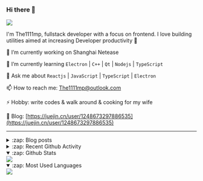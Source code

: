 ### Hi there 👋

![](https://komarev.com/ghpvc/?username=1111mp&color=green)

I'm The1111mp, fullstack developer with a focus on frontend. I love building utilities aimed at increasing Developer productivity 🙌

🔭 I’m currently working on Shanghai Netease

🌱 I’m currently learning `Electron` | `C++` | `Qt` | `Nodejs` | `TypeScript`

💬 Ask me about `Reactjs` | `JavaScript` | `TypeScript` | `Electron`

📫 How to reach me: <a href="mailto:The1111mp@outlook.com">The1111mp@outlook.com</a>

⚡ Hobby: write codes & walk around & cooking for my wife

📖 Blog: [https://juejin.cn/user/1248673297886535](https://juejin.cn/user/1248673297886535)

***

<details>
  <summary>:zap: Blog posts</summary>

  - [使用 nvm-desktop 轻松安装和管理多个 node 版本](https://juejin.cn/post/7267791228872179727)
  - [Electron 中集成 SQLite3 数据库的最佳实践](https://juejin.cn/post/7202807471881306172)
  - [从0开发IM，单聊群聊在线离线消息以及消息的已读未读功能](https://juejin.cn/post/7202583557751865401)
  - [Electron（网页）中实现接近微信消息发送体验的消息输入框及界面](https://juejin.cn/post/7252505446396575781)
  - [Qt中基于QWebEngineView和QWebChannel实现与web的交互](https://juejin.cn/post/7238423148555501629)
</details>

<details>
  <summary>:zap: Recent Github Activity</summary>

  <!--START_SECTION:activity-->
1. 🗣 Commented on [#38](https://github.com/1111mp/nvm-desktop/issues/38#issuecomment-1868212919) in [1111mp/nvm-desktop](https://github.com/1111mp/nvm-desktop)
2. 🔒 Closed issue [#38](https://github.com/1111mp/nvm-desktop/issues/38) in [1111mp/nvm-desktop](https://github.com/1111mp/nvm-desktop)
3. 🗣 Commented on [#38](https://github.com/1111mp/nvm-desktop/issues/38#issuecomment-1867223129) in [1111mp/nvm-desktop](https://github.com/1111mp/nvm-desktop)
4. 🗣 Commented on [#38](https://github.com/1111mp/nvm-desktop/issues/38#issuecomment-1867131532) in [1111mp/nvm-desktop](https://github.com/1111mp/nvm-desktop)
5. 🗣 Commented on [#38](https://github.com/1111mp/nvm-desktop/issues/38#issuecomment-1865813436) in [1111mp/nvm-desktop](https://github.com/1111mp/nvm-desktop)
6. 🗣 Commented on [#37](https://github.com/1111mp/nvm-desktop/issues/37#issuecomment-1865810030) in [1111mp/nvm-desktop](https://github.com/1111mp/nvm-desktop)
7. 🔒 Closed issue [#37](https://github.com/1111mp/nvm-desktop/issues/37) in [1111mp/nvm-desktop](https://github.com/1111mp/nvm-desktop)
8. 🚀 Published release [v2.6.2](https://github.com/1111mp/nvm-desktop/releases/tag/v2.6.2) in [1111mp/nvm-desktop](https://github.com/1111mp/nvm-desktop)
9. 🚀 Published release [v2.6.2](https://github.com/1111mp/nvmd-command/releases/tag/v2.6.2) in [1111mp/nvmd-command](https://github.com/1111mp/nvmd-command)
10. 🗣 Commented on [#38](https://github.com/1111mp/nvm-desktop/issues/38#issuecomment-1865448506) in [1111mp/nvm-desktop](https://github.com/1111mp/nvm-desktop)
  <!--END_SECTION:activity-->
</details>

<details open>
  <summary>:zap: Github Stats</summary>

  <img align="center" src="https://github-readme-stats-sigma-five.vercel.app/api?username=1111mp&show_icons=true&hide_border=true&theme=gruvbox" />
</details>

<details open>
  <summary>:zap: Most Used Languages</summary>

  <img align="center" src="https://github-readme-stats-sigma-five.vercel.app/api/top-langs/?username=1111mp&layout=compact&show_icons=true&hide_border=true&theme=gruvbox" />
</details>


<!--
**1111mp/1111mp** is a ✨ _special_ ✨ repository because its `README.md` (this file) appears on your GitHub profile.

Here are some ideas to get you started:

- 🔭 I’m currently working on ...
- 🌱 I’m currently learning ...
- 👯 I’m looking to collaborate on ...
- 🤔 I’m looking for help with ...
- 💬 Ask me about ...
- 📫 How to reach me: ...
- 😄 Pronouns: ...
- ⚡ Fun fact: ...
-->
